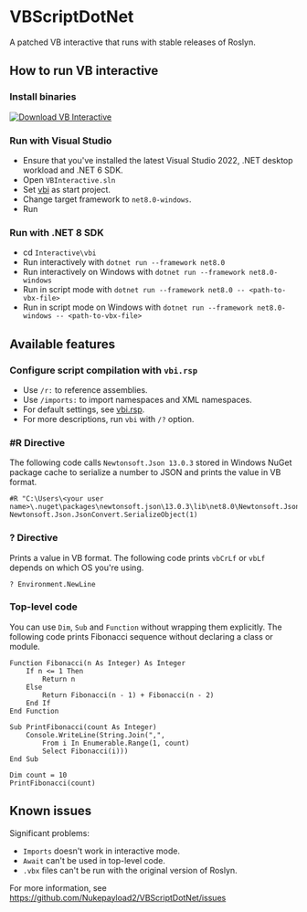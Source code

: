 # VBScriptDotNet
A patched VB interactive that runs with stable releases of Roslyn.

## How to run VB interactive
### Install binaries
<a href="ms-windows-store://pdp/?ProductId=9N210C9TDZ95&mode=mini">
   <img src="https://get.microsoft.com/images/en-us%20dark.svg" alt="Download VB Interactive" />
</a>

### Run with Visual Studio
- Ensure that you've installed the latest Visual Studio 2022, .NET desktop workload and .NET 6 SDK.
- Open `VBInteractive.sln`
- Set [vbi](Interactive\vbi\vbi.vbproj) as start project.
- Change target framework to `net8.0-windows`.
- Run

### Run with .NET 8 SDK
- cd `Interactive\vbi`
- Run interactively with `dotnet run --framework net8.0`
- Run interactively on Windows with `dotnet run --framework net8.0-windows`
- Run in script mode with `dotnet run --framework net8.0 -- <path-to-vbx-file>`
- Run in script mode on Windows with `dotnet run --framework net8.0-windows -- <path-to-vbx-file>`

## Available features

### Configure script compilation with `vbi.rsp`
- Use `/r:` to reference assemblies.
- Use `/imports:` to import namespaces and XML namespaces.
- For default settings, see [vbi.rsp](Interactive\vbi\vbi.coreclr.rsp).
- For more descriptions, run `vbi` with `/?` option.

### #R Directive
The following code calls `Newtonsoft.Json 13.0.3` stored in Windows NuGet package cache to serialize a number to JSON and prints the value in VB format.
```vbnet
#R "C:\Users\<your user name>\.nuget\packages\newtonsoft.json\13.0.3\lib\net8.0\Newtonsoft.Json.dll"
Newtonsoft.Json.JsonConvert.SerializeObject(1)
```

### ? Directive
Prints a value in VB format.
The following code prints `vbCrLf` or `vbLf` depends on which OS you're using.
```vbnet
? Environment.NewLine
```

### Top-level code
You can use `Dim`, `Sub` and `Function` without wrapping them explicitly.
The following code prints Fibonacci sequence without declaring a class or module.
```vbnet
Function Fibonacci(n As Integer) As Integer
    If n <= 1 Then
        Return n
    Else
        Return Fibonacci(n - 1) + Fibonacci(n - 2)
    End If
End Function

Sub PrintFibonacci(count As Integer)
    Console.WriteLine(String.Join(",",
        From i In Enumerable.Range(1, count)
        Select Fibonacci(i)))
End Sub

Dim count = 10
PrintFibonacci(count)
```

## Known issues
Significant problems:
- `Imports` doesn't work in interactive mode.
- `Await` can't be used in top-level code.
- `.vbx` files can't be run with the original version of Roslyn.

For more information, see https://github.com/Nukepayload2/VBScriptDotNet/issues
